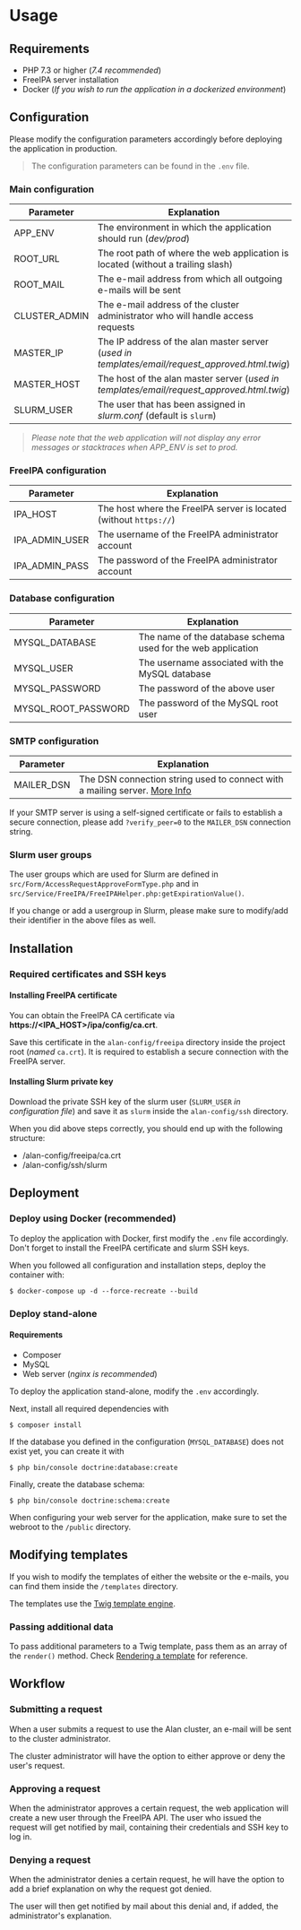 # Usage

## Requirements

* PHP 7.3 or higher (_7.4 recommended_)
* FreeIPA server installation
* Docker (_If you wish to run the application in a dockerized environment_)

## Configuration

Please modify the configuration parameters accordingly before deploying the application in production.

> The configuration parameters can be found in the ```.env``` file.

### Main configuration

| Parameter | Explanation |
|-----------|-------------|
| APP_ENV       | The environment in which the application should run (_dev/prod_)
| ROOT_URL      | The root path of where the web application is located (without a trailing slash)
| ROOT_MAIL     | The e-mail address from which all outgoing e-mails will be sent
| CLUSTER_ADMIN | The e-mail address of the cluster administrator who will handle access requests
| MASTER_IP     | The IP address of the alan master server (_used in templates/email/request_approved.html.twig_)
| MASTER_HOST   | The host of the alan master server (_used in templates/email/request_approved.html.twig_)
| SLURM_USER    | The user that has been assigned in _slurm.conf_ (default is ```slurm```)

> _Please note that the web application will not display any error messages or stacktraces when APP_ENV is set to prod._

### FreeIPA configuration

| Parameter | Explanation |
|-----------|-------------|
| IPA_HOST      | The host where the FreeIPA server is located (without ```https://```)
| IPA_ADMIN_USER| The username of the FreeIPA administrator account
| IPA_ADMIN_PASS| The password of the FreeIPA administrator account

### Database configuration

| Parameter         | Explanation |
|-----------        |-------------|
| MYSQL_DATABASE    | The name of the database schema used for the web application
| MYSQL_USER        | The username associated with the MySQL database
| MYSQL_PASSWORD    | The password of the above user
| MYSQL_ROOT_PASSWORD| The password of the MySQL root user

### SMTP configuration
| Parameter         | Explanation |
|-----------        |-------------|
| MAILER_DSN        | The DSN connection string used to connect with a mailing server. [More Info](https://symfony.com/doc/current/mailer.html#transport-setup)

If your SMTP server is using a self-signed certificate or fails to establish a secure connection,
please add ```?verify_peer=0``` to the ```MAILER_DSN``` connection string.

### Slurm user groups

The user groups which are used for Slurm are defined in ```src/Form/AccessRequestApproveFormType.php```
and in ```src/Service/FreeIPA/FreeIPAHelper.php:getExpirationValue()```.

If you change or add a usergroup in Slurm, please make sure to modify/add their identifier in the above files as well.

## Installation

### Required certificates and SSH keys

#### Installing FreeIPA certificate

You can obtain the FreeIPA CA certificate via __https://<IPA_HOST>/ipa/config/ca.crt__.

Save this certificate in the ```alan-config/freeipa``` directory inside the project root (_named_ ``ca.crt``). It is required to establish a secure connection
with the FreeIPA server.

#### Installing Slurm private key

Download the private SSH key of the slurm user (```SLURM_USER``` _in configuration file_) and save it as ```slurm```
inside the ```alan-config/ssh``` directory.

When you did above steps correctly, you should end up with the following structure:
* <project-root>/alan-config/freeipa/ca.crt
* <project-root>/alan-config/ssh/slurm

## Deployment

### Deploy using Docker (recommended)

To deploy the application with Docker, first modify the ```.env``` file accordingly.
Don't forget to install the FreeIPA certificate and slurm SSH keys.

When you followed all configuration and installation steps, deploy the container with:

    $ docker-compose up -d --force-recreate --build
    
### Deploy stand-alone

#### Requirements

* Composer
* MySQL
* Web server (_nginx is recommended_)

To deploy the application stand-alone, modify the ```.env``` accordingly.

Next, install all required dependencies with

    $ composer install
    
If the database you defined in the configuration (``MYSQL_DATABASE``) does not exist yet, you can create it with

    $ php bin/console doctrine:database:create
    
Finally, create the database schema:

    $ php bin/console doctrine:schema:create
    
When configuring your web server for the application, make sure to set the webroot to the ``/public`` directory.

## Modifying templates

If you wish to modify the templates of either the website or the e-mails, you can find them inside the ``/templates`` directory.

The templates use the [Twig template engine](https://twig.symfony.com/).

### Passing additional data

To pass additional parameters to a Twig template, pass them as an array of the ```render()``` method.
Check [Rendering a template](https://symfony.com/doc/current/templates.html#rendering-a-template-in-controllers) for reference.


## Workflow

### Submitting a request
When a user submits a request to use the Alan cluster, an e-mail will be sent to the cluster administrator.

The cluster administrator will have the option to either approve or deny the user's request.

### Approving a request
When the administrator approves a certain request, the web application will create a new user through
the FreeIPA API. The user who issued the request will get notified by mail, containing their credentials and SSH key to log in.

### Denying a request
When the administrator denies a certain request, he will have the option to add a brief explanation on
why the request got denied.

The user will then get notified by mail about this denial and, if added, the administrator's explanation.